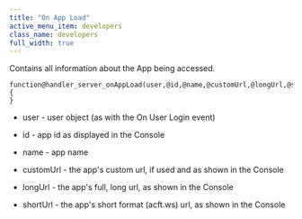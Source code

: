 ```yaml
---
title: "On App Load"
active_menu_item: developers
class_name: developers
full_width: true
---
```



Contains all information about the App being accessed.

    function@handler_server_onAppLoad(user,@id,@name,@customUrl,@longUrl,@shortUrl){
    }
   

 - user - user object (as with the On User Login event)

 - id - app id as displayed in the Console

 - name - app name

 - customUrl - the app's custom url, if used and as shown in the Console

 - longUrl - the app's full, long url, as shown in the Console

 - shortUrl - the app's short format (acft.ws) url, as shown in the Console

